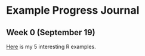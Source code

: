 # Example Progress Journal

## Week 0 (September 19)

[Here](/Users/Seval/Documents/GitHub/fall18-SevalAta/files) is my 5 interesting R examples.
